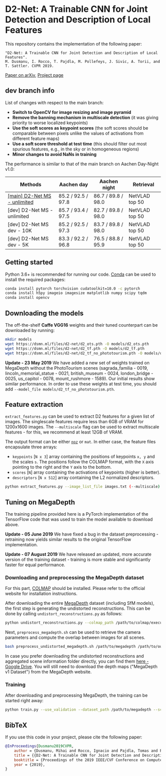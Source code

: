 # D2-Net: A Trainable CNN for Joint Detection and Description of Local Features

This repository contains the implementation of the following paper:

```text
"D2-Net: A Trainable CNN for Joint Detection and Description of Local Features".
M. Dusmanu, I. Rocco, T. Pajdla, M. Pollefeys, J. Sivic, A. Torii, and T. Sattler. CVPR 2019.
```

[Paper on arXiv](https://arxiv.org/abs/1905.03561), [Project page](https://dsmn.ml/publications/d2-net.html)

## dev branch info

List of changes with respect to the main branch:
- **Switch to OpenCV for image resizing and image pyramid**
- **Remove the banning mechanism in multiscale detection** (it was giving priority to worse localized keypoints)
- **Use the soft scores as keypoint scores** (the soft scores should be comparable between pixels unlike the values of activations from different feature maps)
- **Use a soft score threshold at test time** (this should filter out most spurious features, e.g., in the sky or in homogeneous regions)
- **Minor changes to avoid NaNs in training**

The performance is similar to that of the main branch on Aachen Day-Night v1.0:

| Methods | Aachen day | Aachen night | Retrieval |
| - | - | - | - |
| [[main] D2-Net MS - unlimited](https://www.visuallocalization.net/details/965/) | 85.2 / 92.5 / 97.8 | 86.7 / 89.8 / 98.0 | NetVLAD top 50 |
| [dev] D2-Net MS - unlimited | 85.7 / 93.4 / 97.5 | 82.7 / 89.8 / 98.0 | NetVLAD top 50 |
| [dev] D2-Net MS dev - 10K | 85.2 / 92.5 / 97.3 | 83.7 / 89.8 / 98.0 | NetVLAD top 50 |
| [dev] D2-Net MS dev - 5K | 83.3 / 92.2 / 96.8 | 76.5 / 88.8 / 95.9 | NetVLAD top 50 |

## Getting started

Python 3.6+ is recommended for running our code. [Conda](https://docs.conda.io/en/latest/) can be used to install the required packages:

```bash
conda install pytorch torchvision cudatoolkit=10.0 -c pytorch
conda install h5py imageio imagesize matplotlib numpy scipy tqdm
conda install opencv
```

## Downloading the models

The off-the-shelf **Caffe VGG16** weights and their tuned counterpart can be downloaded by running:

```bash
mkdir models
wget https://dsmn.ml/files/d2-net/d2_ots.pth -O models/d2_ots.pth
wget https://dsmn.ml/files/d2-net/d2_tf.pth -O models/d2_tf.pth
wget https://dsmn.ml/files/d2-net/d2_tf_no_phototourism.pth -O models/d2_tf_no_phototourism.pth
```

**Update - 23 May 2019** We have added a new set of weights trained on MegaDepth without the PhotoTourism scenes (sagrada_familia - 0019, lincoln_memorial_statue - 0021, british_museum - 0024, london_bridge - 0025, us_capitol - 0078, mount_rushmore - 1589). Our initial results show similar performance. In order to use these weights at test time, you should add `--model_file models/d2_tf_no_phototourism.pth`.

## Feature extraction

`extract_features.py` can be used to extract D2 features for a given list of images. The singlescale features require less than 6GB of VRAM for 1200x1600 images. The `--multiscale` flag can be used to extract multiscale features - for this, we recommend at least 12GB of VRAM. 

The output format can be either [`npz`](https://docs.scipy.org/doc/numpy/reference/generated/numpy.savez.html) or `mat`. In either case, the feature files encapsulate three arrays: 

- `keypoints` [`N x 3`] array containing the positions of keypoints `x, y` and the scales `s`. The positions follow the COLMAP format, with the `X` axis pointing to the right and the `Y` axis to the bottom.
- `scores` [`N`] array containing the activations of keypoints (higher is better).
- `descriptors` [`N x 512`] array containing the L2 normalized descriptors.

```bash
python extract_features.py --image_list_file images.txt (--multiscale)
```

## Tuning on MegaDepth

The training pipeline provided here is a PyTorch implementation of the TensorFlow code that was used to train the model available to download above.

**Update - 05 June 2019** We have fixed a bug in the dataset preprocessing - retraining now yields similar results to the original TensorFlow implementation.

**Update - 07 August 2019** We have released an updated, more accurate version of the training dataset - training is more stable and significantly faster for equal performance.

### Downloading and preprocessing the MegaDepth dataset

For this part, [COLMAP](https://colmap.github.io/) should be installed. Please refer to the official website for installation instructions.

After downloading the entire [MegaDepth](http://www.cs.cornell.edu/projects/megadepth/) dataset (including SfM models), the first step is generating the undistorted reconstructions. This can be done by calling `undistort_reconstructions.py` as follows:

```bash
python undistort_reconstructions.py --colmap_path /path/to/colmap/executable --base_path /path/to/megadepth
```

Next, `preprocess_megadepth.sh` can be used to retrieve the camera parameters and compute the overlap between images for all scenes. 

```bash
bash preprocess_undistorted_megadepth.sh /path/to/megadepth /path/to/output/folder
```

In case you prefer downloading the undistorted reconstructions and aggregated scene information folder directly, you can find them [here - Google Drive](https://drive.google.com/open?id=1hxpOsqOZefdrba_BqnW490XpNX_LgXPB). You will still need to download the depth maps ("MegaDepth v1 Dataset") from the MegaDepth website.

### Training

After downloading and preprocessing MegaDepth, the training can be started right away:

```bash
python train.py --use_validation --dataset_path /path/to/megadepth --scene_info_path /path/to/preprocessing/output
```

## BibTeX

If you use this code in your project, please cite the following paper:

```bibtex
@InProceedings{Dusmanu2019CVPR,
    author = {Dusmanu, Mihai and Rocco, Ignacio and Pajdla, Tomas and Pollefeys, Marc and Sivic, Josef and Torii, Akihiko and Sattler, Torsten},
    title = {{D2-Net: A Trainable CNN for Joint Detection and Description of Local Features}},
    booktitle = {Proceedings of the 2019 IEEE/CVF Conference on Computer Vision and Pattern Recognition},
    year = {2019},
}
```
